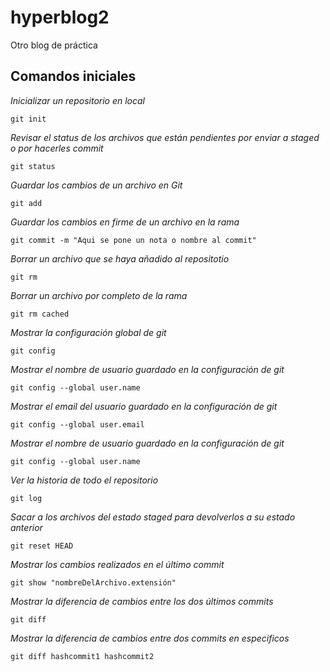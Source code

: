 # hyperblog2
Otro blog de práctica

## Comandos iniciales

_Inicializar un repositorio en local_

```
git init
```
_Revisar el status de los archivos que están pendientes por enviar a staged o por hacerles commit_

```
git status
```

_Guardar los cambios de un archivo en Git_

```
git add
```

_Guardar los cambios en firme de un archivo en la rama_

```
git commit -m "Aqui se pone un nota o nombre al commit"
```

_Borrar un archivo que se haya añadido al repositotio_

```
git rm
```

_Borrar un archivo por completo de la rama_

```
git rm cached
```

_Mostrar la configuración global de git_

```
git config
```

_Mostrar el nombre de usuario guardado en la configuración de git_

```
git config --global user.name
```

_Mostrar el email del usuario guardado en la configuración de git_

```
git config --global user.email
```

_Mostrar el nombre de usuario guardado en la configuración de git_

```
git config --global user.name
```

_Ver la historia de todo el repositorio_

```
git log
```

_Sacar a los archivos del estado staged para devolverlos a su estado anterior_

```
git reset HEAD
```

_Mostrar los cambios realizados en el último commit_

```
git show "nombreDelArchivo.extensión"
```

_Mostrar la diferencia de cambios entre los dos últimos commits_

```
git diff
```

_Mostrar la diferencia de cambios entre dos commits en especificos_

```
git diff hashcommit1 hashcommit2
```

